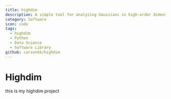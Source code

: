 ```yaml
---
title: highdim
description: A simple tool for analyzing Gaussians in high-order dimensional space
category: Software
icon: code
tags:
  - highdim
  - Python
  - Data Science
  - Software Library
github: carsonkk/highdim
---
```


# Highdim

this is my highdim project